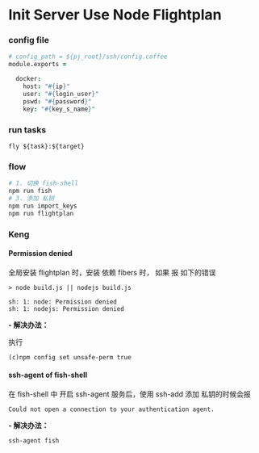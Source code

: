 # Init Server Use Node Flightplan

### config file

```coffee
# config_path = ${pj_root}/ssh/config.coffee
module.exports =

  docker:
    host: "#{ip}"
    user: "#{login_user}"
    pswd: "#{password}"
    key: "#{key_s_name}"
```

### run tasks

```
fly ${task}:${target}
```

### flow

```bash
# 1. 切换 fish-shell
npm run fish
# 3. 添加 私钥
npm run import_keys
npm run flightplan
```

### Keng

#### Permission denied

全局安装 flightplan 时，安装 依赖 fibers 时，
如果 报 如下的错误

```
> node build.js || nodejs build.js

sh: 1: node: Permission denied
sh: 1: nodejs: Permission denied
```

**- 解决办法：**

执行

```
(c)npm config set unsafe-perm true
```

#### ssh-agent of fish-shell

在 fish-shell 中 开启 ssh-agent 服务后，使用 ssh-add 添加 私钥的时候会报

```
Could not open a connection to your authentication agent.
```

**- 解决办法：**

```
ssh-agent fish
```
